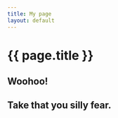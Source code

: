```yaml
---
title: My page
layout: default
---
```


# {{ page.title }}


## Woohoo!

## Take that you silly fear.
<!--
You can use HTML elements in Markdown, such as the comment element, and they won't
be affected by a markdown parser. However, if you create an HTML element in your
markdown file, you cannot use markdown syntax within that element's contents.
-->
